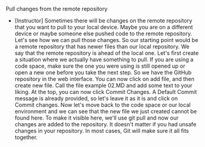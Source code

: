 Pull changes from the remote repository
- [Instructor] Sometimes there will be changes on the remote repository that you want to pull to your local device. Maybe you are on a different device or maybe someone else pushed code to the remote repository. Let's see how we can pull those changes. So our starting point would be a remote repository that has newer files than our local repository. We say that the remote repository is ahead of the local one. Let's first create a situation where we actually have something to pull. If you are using a code space, make sure the one you were using is still opened up or open a new one before you take the next step. So we have the GitHub repository in the web interface. You can now click on add file, and then create new file. Call the file example 02.MD and add some text to your liking. At the top, you can now click Commit Changes. A Default Commit message is already provided, so let's leave it as it is and click on Commit changes. Now let's move back to the code space or our local environment and we can see that the new file we just created cannot be found here. To make it visible here, we'll use git pull and now our changes are added to the repository. It doesn't matter if you had unsafe changes in your repository. In most cases, Git will make sure it all fits together.